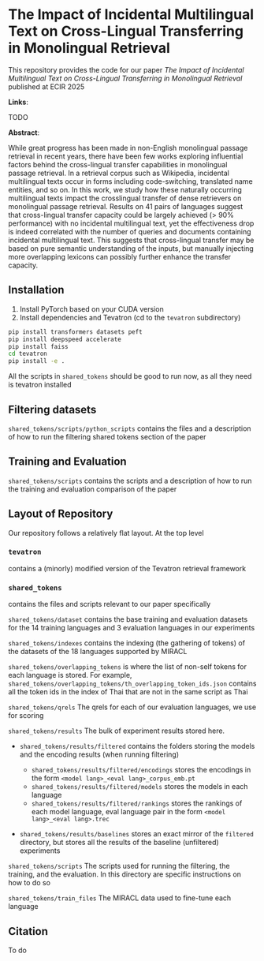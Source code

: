 # The Impact of Incidental Multilingual Text on Cross-Lingual Transferring in Monolingual Retrieval

This repository provides the code for our paper <em>The Impact of Incidental Multilingual Text on Cross-Lingual Transferring in Monolingual Retrieval</em> published at ECIR 2025

<strong>Links</strong>:

TODO

<strong>Abstract</strong>:

While great progress has been made in non-English monolingual passage retrieval in recent years, there have been few works exploring influential factors behind the cross-lingual transfer capabilities in monolingual passage retrieval. In a retrieval corpus such as Wikipedia, incidental multilingual texts occur in forms including code-switching, translated name entities, and so on. In this work, we study how these naturally occurring multilingual texts impact the crosslingual transfer of dense retrievers on monolingual passage retrieval. Results on 41 pairs of languages suggest that cross-lingual transfer capacity could be largely achieved (> 90% performance) with no incidental multilingual text, yet the effectiveness drop is indeed correlated with the number of queries and documents containing incidental multilingual text. This suggests that cross-lingual transfer may be based on pure semantic understanding of the inputs, but manually injecting more overlapping lexicons can possibly further enhance the transfer capacity.

## Installation

1. Install PyTorch based on your CUDA version
2. Install dependencies and Tevatron (cd to the `tevatron` subdirectory)

```bash
pip install transformers datasets peft
pip install deepspeed accelerate
pip install faiss
cd tevatron
pip install -e .
```
All the scripts in `shared_tokens` should be good to run now, as all they need is tevatron installed

## Filtering datasets

`shared_tokens/scripts/python_scripts` contains the files and a description of how to run the filtering shared tokens section of the paper

## Training and Evaluation

`shared_tokens/scripts` contains the scripts and a description of how to run the training and evaluation comparison of the paper

## Layout of Repository

Our repository follows a relatively flat layout.
At the top level

### `tevatron` 

contains a (minorly) modified version of the Tevatron retrieval framework

### `shared_tokens` 
contains the files and scripts relevant to our paper specifically

`shared_tokens/dataset` contains the base training and evaluation datasets for the 14 training languages and 3 evaluation languages in our experiments

`shared_tokens/indexes` contains the indexing (the gathering of tokens) of the datasets of the 18 languages supported by MIRACL

`shared_tokens/overlapping_tokens` is where the list of non-self tokens for each language is stored. For example, `shared_tokens/overlapping_tokens/th_overlapping_token_ids.json` contains all the token ids in the index of Thai that are not in the same script as Thai

`shared_tokens/qrels` The qrels for each of our evaluation languages, we use for scoring

`shared_tokens/results` The bulk of experiment results stored here.
* `shared_tokens/results/filtered` contains the folders storing the models and the encoding results (when running filtering)
    * `shared_tokens/results/filtered/encodings` stores the encodings in the form `<model lang>_<eval lang>_corpus_emb.pt`
    * `shared_tokens/results/filtered/models` stores the models in each language
    * `shared_tokens/results/filtered/rankings` stores the rankings of each model language, eval language pair in the form `<model lang>_<eval lang>.trec`

* `shared_tokens/results/baselines` stores an exact mirror of the `filtered` directory, but stores all the results of the baseline (unfiltered) experiments

`shared_tokens/scripts` The scripts used for running the filtering, the training, and the evaluation. In this directory are specific instructions on how to do so

`shared_tokens/train_files` The MIRACL data used to fine-tune each language

## Citation

To do

